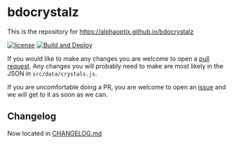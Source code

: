 bdocrystalz
=====
This is the repository for https://alphaoptix.github.io/bdocrystalz

[![license](https://img.shields.io/github/license/alphaoptix/bdocrystalz.svg)](https://github.com/alphaoptix/bdocrystalz/blob/main/LICENSE)
[![Build and Deploy](https://github.com/AlphaOptix/bdocrystalz/actions/workflows/main.yml/badge.svg?branch=master)](https://github.com/AlphaOptix/bdocrystalz/actions/workflows/main.yml)

If you would like to make any changes you are welcome to open a [pull request](https://github.com/AlphaOptix/bdocrystalz/pulls). Any changes you will probably need to make are most likely in the JSON in `src/data/crystals.js`.

If you are uncomfortable doing a PR, you are welcome to open an [issue](https://github.com/AlphaOptix/bdocrystalz/issues) and we will get to it as soon as we can. 

## Changelog
Now located in [CHANGELOG.md](CHANGELOG.md)
